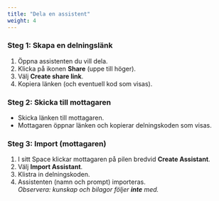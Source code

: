 ```yaml
---
title: "Dela en assistent"
weight: 4
---
```


### Steg 1: Skapa en delningslänk
1. Öppna assistenten du vill dela.
2. Klicka på ikonen **Share** (uppe till höger).
3. Välj **Create share link**.
4. Kopiera länken (och eventuell kod som visas).

### Steg 2: Skicka till mottagaren
- Skicka länken till mottagaren.
- Mottagaren öppnar länken och kopierar delningskoden som visas.

### Steg 3: Import (mottagaren)
1. I sitt Space klickar mottagaren på pilen bredvid **Create Assistant**.
2. Välj **Import Assistant**.
3. Klistra in delningskoden.
4. Assistenten (namn och prompt) importeras.  
   *Observera: kunskap och bilagor följer **inte** med.*

